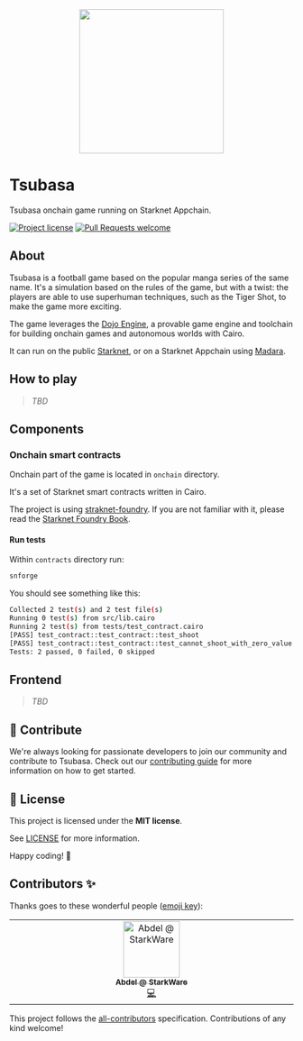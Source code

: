 <!-- prettier-ignore-start -->
<!-- markdownlint-disable -->
<div align="center">
  <img src="docs/images/tsubasa-logo.png" height="256">
</div>
<!-- markdownlint-restore -->
<!-- prettier-ignore-end -->

# Tsubasa

Tsubasa onchain game running on Starknet Appchain.

[![Project license](https://img.shields.io/github/license/keep-starknet-strange/tsubasa.svg?style=flat-square)](LICENSE)
[![Pull Requests welcome](https://img.shields.io/badge/PRs-welcome-ff69b4.svg?style=flat-square)](https://github.com/keep-starknet-strange/tsubasa/issues?q=is%3Aissue+is%3Aopen+label%3A%22help+wanted%22)

## About

Tsubasa is a football game based on the popular manga series of the same name. It's a simulation based on the rules of the game, but with a twist: the players are able to use superhuman techniques, such as the Tiger Shot, to make the game more exciting.

The game leverages the [Dojo Engine](https://dojoengine.org/), a provable game engine and toolchain for building onchain games and autonomous worlds with Cairo.

It can run on the public [Starknet](https://www.starknet.io/), or on a Starknet Appchain using [Madara](https://github.com/keep-starknet-strange/madara).

## How to play

> *TBD*

## Components

### Onchain smart contracts

Onchain part of the game is located in `onchain` directory.

It's a set of Starknet smart contracts written in Cairo.

The project is using [straknet-foundry](https://github.com/foundry-rs/starknet-foundry). If you are not familiar with it, please read the [Starknet Foundry Book](https://foundry-rs.github.io/starknet-foundry/).

#### Run tests

Within `contracts` directory run:

```bash
snforge
```

You should see something like this:

```bash
Collected 2 test(s) and 2 test file(s)
Running 0 test(s) from src/lib.cairo
Running 2 test(s) from tests/test_contract.cairo
[PASS] test_contract::test_contract::test_shoot
[PASS] test_contract::test_contract::test_cannot_shoot_with_zero_value
Tests: 2 passed, 0 failed, 0 skipped
```

## Frontend

> *TBD*

## 🤝 Contribute

We're always looking for passionate developers to join our community and
contribute to Tsubasa. Check out our [contributing guide](./docs/CONTRIBUTING.md)
for more information on how to get started.

## 📖 License

This project is licensed under the **MIT license**.

See [LICENSE](LICENSE) for more information.

Happy coding! 🎉

## Contributors ✨

Thanks goes to these wonderful people ([emoji key](https://allcontributors.org/docs/en/emoji-key)):

<!-- ALL-CONTRIBUTORS-LIST:START - Do not remove or modify this section -->
<!-- prettier-ignore-start -->
<!-- markdownlint-disable -->
<table>
  <tbody>
    <tr>
      <td align="center" valign="top" width="14.28%"><a href="https://github.com/abdelhamidbakhta"><img src="https://avatars.githubusercontent.com/u/45264458?v=4?s=100" width="100px;" alt="Abdel @ StarkWare "/><br /><sub><b>Abdel @ StarkWare </b></sub></a><br /><a href="https://github.com/keep-starknet-strange/tsubasa/commits?author=abdelhamidbakhta" title="Code">💻</a></td>
    </tr>
  </tbody>
</table>

<!-- markdownlint-restore -->
<!-- prettier-ignore-end -->

<!-- ALL-CONTRIBUTORS-LIST:END -->

This project follows the [all-contributors](https://github.com/all-contributors/all-contributors) specification. Contributions of any kind welcome!
